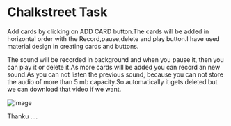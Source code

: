 # Chalkstreet Task

Add cards by clicking on ADD CARD button.The cards will be added in horizontal order with the Record,pause,delete and play button.I have used material design in creating cards and buttons.

The sound will be recorded in background and when you pause it, then you can play it or delete it.As more cards will be added you can record an new sound.As you can not listen the previous sound, because you can not store the audio of more than 5 mb capacity.So automatically it gets deleted but we can download that video if we want.

![image](https://{https://github.com/aman0009/chalkstreettask/blob/master/Screenshot%20from%202017-08-20%2001-19-37.png})


Thanku ....
